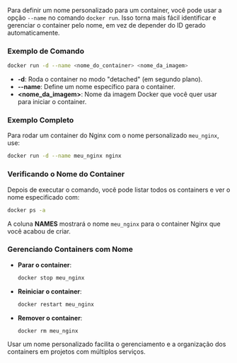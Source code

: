 Para definir um nome personalizado para um container, você pode usar a opção `--name` no comando `docker run`. Isso torna mais fácil identificar e gerenciar o container pelo nome, em vez de depender do ID gerado automaticamente.

### Exemplo de Comando

```bash
docker run -d --name <nome_do_container> <nome_da_imagem>
```

- **-d**: Roda o container no modo "detached" (em segundo plano).
- **--name**: Define um nome específico para o container.
- **<nome_da_imagem>**: Nome da imagem Docker que você quer usar para iniciar o container.

### Exemplo Completo

Para rodar um container do Nginx com o nome personalizado `meu_nginx`, use:

```bash
docker run -d --name meu_nginx nginx
```

### Verificando o Nome do Container

Depois de executar o comando, você pode listar todos os containers e ver o nome especificado com:

```bash
docker ps -a
```

A coluna **NAMES** mostrará o nome `meu_nginx` para o container Nginx que você acabou de criar. 

### Gerenciando Containers com Nome

- **Parar o container**:

  ```bash
  docker stop meu_nginx
  ```

- **Reiniciar o container**:

  ```bash
  docker restart meu_nginx
  ```

- **Remover o container**:

  ```bash
  docker rm meu_nginx
  ```

Usar um nome personalizado facilita o gerenciamento e a organização dos containers em projetos com múltiplos serviços.